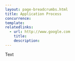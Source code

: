```yaml
---
layout: page-breadcrumbs.html
title: Application Process
concurrence: 
template: 
relatedlinks:
  - url: http://www.google.com
    title: 
    description: 
---
```


Text